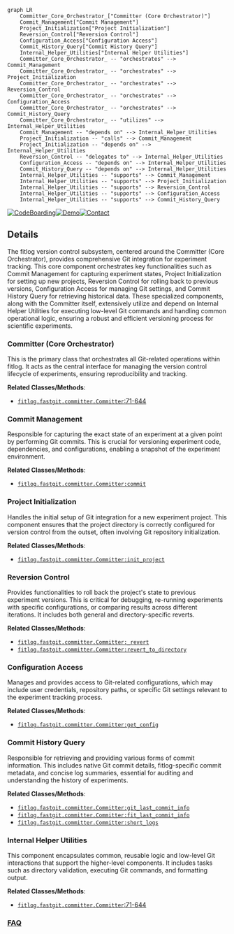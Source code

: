 ```mermaid
graph LR
    Committer_Core_Orchestrator_["Committer (Core Orchestrator)"]
    Commit_Management["Commit Management"]
    Project_Initialization["Project Initialization"]
    Reversion_Control["Reversion Control"]
    Configuration_Access["Configuration Access"]
    Commit_History_Query["Commit History Query"]
    Internal_Helper_Utilities["Internal Helper Utilities"]
    Committer_Core_Orchestrator_ -- "orchestrates" --> Commit_Management
    Committer_Core_Orchestrator_ -- "orchestrates" --> Project_Initialization
    Committer_Core_Orchestrator_ -- "orchestrates" --> Reversion_Control
    Committer_Core_Orchestrator_ -- "orchestrates" --> Configuration_Access
    Committer_Core_Orchestrator_ -- "orchestrates" --> Commit_History_Query
    Committer_Core_Orchestrator_ -- "utilizes" --> Internal_Helper_Utilities
    Commit_Management -- "depends on" --> Internal_Helper_Utilities
    Project_Initialization -- "calls" --> Commit_Management
    Project_Initialization -- "depends on" --> Internal_Helper_Utilities
    Reversion_Control -- "delegates to" --> Internal_Helper_Utilities
    Configuration_Access -- "depends on" --> Internal_Helper_Utilities
    Commit_History_Query -- "depends on" --> Internal_Helper_Utilities
    Internal_Helper_Utilities -- "supports" --> Commit_Management
    Internal_Helper_Utilities -- "supports" --> Project_Initialization
    Internal_Helper_Utilities -- "supports" --> Reversion_Control
    Internal_Helper_Utilities -- "supports" --> Configuration_Access
    Internal_Helper_Utilities -- "supports" --> Commit_History_Query
```

[![CodeBoarding](https://img.shields.io/badge/Generated%20by-CodeBoarding-9cf?style=flat-square)](https://github.com/CodeBoarding/GeneratedOnBoardings)[![Demo](https://img.shields.io/badge/Try%20our-Demo-blue?style=flat-square)](https://www.codeboarding.org/demo)[![Contact](https://img.shields.io/badge/Contact%20us%20-%20contact@codeboarding.org-lightgrey?style=flat-square)](mailto:contact@codeboarding.org)

## Details

The fitlog version control subsystem, centered around the Committer (Core Orchestrator), provides comprehensive Git integration for experiment tracking. This core component orchestrates key functionalities such as Commit Management for capturing experiment states, Project Initialization for setting up new projects, Reversion Control for rolling back to previous versions, Configuration Access for managing Git settings, and Commit History Query for retrieving historical data. These specialized components, along with the Committer itself, extensively utilize and depend on Internal Helper Utilities for executing low-level Git commands and handling common operational logic, ensuring a robust and efficient versioning process for scientific experiments.

### Committer (Core Orchestrator)
This is the primary class that orchestrates all Git-related operations within fitlog. It acts as the central interface for managing the version control lifecycle of experiments, ensuring reproducibility and tracking.


**Related Classes/Methods**:

- <a href="https://github.com/fastnlp/fitlog/blob/master/fitlog/fastgit/committer.py#L71-L644" target="_blank" rel="noopener noreferrer">`fitlog.fastgit.committer.Committer`:71-644</a>


### Commit Management
Responsible for capturing the exact state of an experiment at a given point by performing Git commits. This is crucial for versioning experiment code, dependencies, and configurations, enabling a snapshot of the experiment environment.


**Related Classes/Methods**:

- <a href="https://github.com/fastnlp/fitlog/blob/master/fitlog/fastgit/committer.py" target="_blank" rel="noopener noreferrer">`fitlog.fastgit.committer.Committer:commit`</a>


### Project Initialization
Handles the initial setup of Git integration for a new experiment project. This component ensures that the project directory is correctly configured for version control from the outset, often involving Git repository initialization.


**Related Classes/Methods**:

- <a href="https://github.com/fastnlp/fitlog/blob/master/fitlog/fastgit/committer.py" target="_blank" rel="noopener noreferrer">`fitlog.fastgit.committer.Committer:init_project`</a>


### Reversion Control
Provides functionalities to roll back the project's state to previous experiment versions. This is critical for debugging, re-running experiments with specific configurations, or comparing results across different iterations. It includes both general and directory-specific reverts.


**Related Classes/Methods**:

- <a href="https://github.com/fastnlp/fitlog/blob/master/fitlog/fastgit/committer.py" target="_blank" rel="noopener noreferrer">`fitlog.fastgit.committer.Committer:_revert`</a>
- <a href="https://github.com/fastnlp/fitlog/blob/master/fitlog/fastgit/committer.py" target="_blank" rel="noopener noreferrer">`fitlog.fastgit.committer.Committer:revert_to_directory`</a>


### Configuration Access
Manages and provides access to Git-related configurations, which may include user credentials, repository paths, or specific Git settings relevant to the experiment tracking process.


**Related Classes/Methods**:

- <a href="https://github.com/fastnlp/fitlog/blob/master/fitlog/fastgit/committer.py" target="_blank" rel="noopener noreferrer">`fitlog.fastgit.committer.Committer:get_config`</a>


### Commit History Query
Responsible for retrieving and providing various forms of commit information. This includes native Git commit details, fitlog-specific commit metadata, and concise log summaries, essential for auditing and understanding the history of experiments.


**Related Classes/Methods**:

- <a href="https://github.com/fastnlp/fitlog/blob/master/fitlog/fastgit/committer.py" target="_blank" rel="noopener noreferrer">`fitlog.fastgit.committer.Committer:git_last_commit_info`</a>
- <a href="https://github.com/fastnlp/fitlog/blob/master/fitlog/fastgit/committer.py" target="_blank" rel="noopener noreferrer">`fitlog.fastgit.committer.Committer:fit_last_commit_info`</a>
- <a href="https://github.com/fastnlp/fitlog/blob/master/fitlog/fastgit/committer.py" target="_blank" rel="noopener noreferrer">`fitlog.fastgit.committer.Committer:short_logs`</a>


### Internal Helper Utilities
This component encapsulates common, reusable logic and low-level Git interactions that support the higher-level components. It includes tasks such as directory validation, executing Git commands, and formatting output.


**Related Classes/Methods**:

- <a href="https://github.com/fastnlp/fitlog/blob/master/fitlog/fastgit/committer.py#L71-L644" target="_blank" rel="noopener noreferrer">`fitlog.fastgit.committer.Committer`:71-644</a>




### [FAQ](https://github.com/CodeBoarding/GeneratedOnBoardings/tree/main?tab=readme-ov-file#faq)